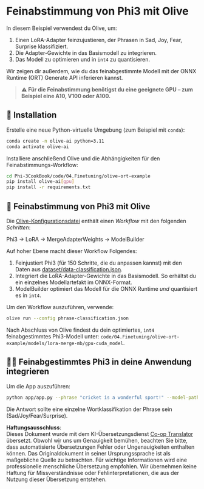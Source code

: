 <!--
CO_OP_TRANSLATOR_METADATA:
{
  "original_hash": "4164123a700fecd535d850f09506d72a",
  "translation_date": "2025-07-16T16:01:01+00:00",
  "source_file": "code/03.Finetuning/olive-ort-example/README.md",
  "language_code": "de"
}
-->
# Feinabstimmung von Phi3 mit Olive

In diesem Beispiel verwendest du Olive, um:

1. Einen LoRA-Adapter feinzujustieren, der Phrasen in Sad, Joy, Fear, Surprise klassifiziert.
1. Die Adapter-Gewichte in das Basismodell zu integrieren.
1. Das Modell zu optimieren und in `int4` zu quantisieren.

Wir zeigen dir außerdem, wie du das feinabgestimmte Modell mit der ONNX Runtime (ORT) Generate API inferieren kannst.

> **⚠️ Für die Feinabstimmung benötigst du eine geeignete GPU – zum Beispiel eine A10, V100 oder A100.**

## 💾 Installation

Erstelle eine neue Python-virtuelle Umgebung (zum Beispiel mit `conda`):

```bash
conda create -n olive-ai python=3.11
conda activate olive-ai
```

Installiere anschließend Olive und die Abhängigkeiten für den Feinabstimmungs-Workflow:

```bash
cd Phi-3CookBook/code/04.Finetuning/olive-ort-example
pip install olive-ai[gpu]
pip install -r requirements.txt
```

## 🧪 Feinabstimmung von Phi3 mit Olive
Die [Olive-Konfigurationsdatei](../../../../../code/03.Finetuning/olive-ort-example/phrase-classification.json) enthält einen *Workflow* mit den folgenden *Schritten*:

Phi3 -> LoRA -> MergeAdapterWeights -> ModelBuilder

Auf hoher Ebene macht dieser Workflow Folgendes:

1. Feinjustiert Phi3 (für 150 Schritte, die du anpassen kannst) mit den Daten aus [dataset/data-classification.json](../../../../../code/03.Finetuning/olive-ort-example/dataset/dataset-classification.json).
1. Integriert die LoRA-Adapter-Gewichte in das Basismodell. So erhältst du ein einzelnes Modellartefakt im ONNX-Format.
1. ModelBuilder optimiert das Modell für die ONNX Runtime *und* quantisiert es in `int4`.

Um den Workflow auszuführen, verwende:

```bash
olive run --config phrase-classification.json
```

Nach Abschluss von Olive findest du dein optimiertes, `int4` feinabgestimmtes Phi3-Modell unter: `code/04.Finetuning/olive-ort-example/models/lora-merge-mb/gpu-cuda_model`.

## 🧑‍💻 Feinabgestimmtes Phi3 in deine Anwendung integrieren

Um die App auszuführen:

```bash
python app/app.py --phrase "cricket is a wonderful sport!" --model-path models/lora-merge-mb/gpu-cuda_model
```

Die Antwort sollte eine einzelne Wortklassifikation der Phrase sein (Sad/Joy/Fear/Surprise).

**Haftungsausschluss**:  
Dieses Dokument wurde mit dem KI-Übersetzungsdienst [Co-op Translator](https://github.com/Azure/co-op-translator) übersetzt. Obwohl wir uns um Genauigkeit bemühen, beachten Sie bitte, dass automatisierte Übersetzungen Fehler oder Ungenauigkeiten enthalten können. Das Originaldokument in seiner Ursprungssprache ist als maßgebliche Quelle zu betrachten. Für wichtige Informationen wird eine professionelle menschliche Übersetzung empfohlen. Wir übernehmen keine Haftung für Missverständnisse oder Fehlinterpretationen, die aus der Nutzung dieser Übersetzung entstehen.